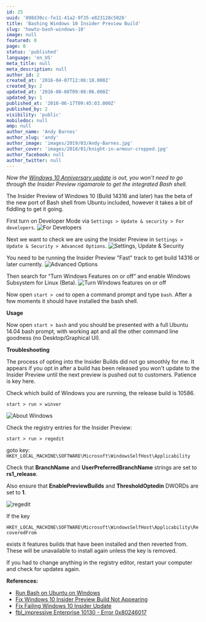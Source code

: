 ```yaml
---
id: 25
uuid: '898d30cc-fe11-41a2-9f35-e823128c5026'
title: 'Bashing Windows 10 Insider Preview Build'
slug: 'howto-bash-windows-10'
image: null
featured: 0
page: 0
status: 'published'
language: 'en_US'
meta_title: null
meta_description: null
author_id: 2
created_at: '2016-04-07T12:06:18.000Z'
created_by: 2
updated_at: '2016-08-08T09:08:06.000Z'
updated_by: 1
published_at: '2016-06-17T09:45:03.000Z'
published_by: 2
visibility: 'public'
mobiledoc: null
amp: null
author_name: 'Andy Barnes'
author_slug: 'andy'
author_image: 'images/2019/03/Andy-Barnes.jpg'
author_cover: 'images/2018/01/knight-in-armour-cropped.jpg'
author_facebook: null
author_twitter: null
---
```


_Now the [Windows 10 Anniversary update](https://support.microsoft.com/en-us/help/12387/windows-10-update-history) is out, you won't need to go through the Insider Preview rigamarole to get the integrated Bash shell._

The Insider Preview of Windows 10 (Build 14316 and later) has the beta of the new port of Bash shell from Ubuntu included, however it takes a bit of fiddling to get it going.

First turn on Developer Mode via `Settings > Update & security > For developers`.
![For Developers](images/2016/04/for_developers.png)

Next we want to check we are using the Insider Preview in `Settings > Update & Security > Advanced Options`.
![Settings, Update & Security](images/2016/04/settings-update-security.png)

You need to be running the Insider Preview "Fast" track to get build 14316 or later currently.
![Advanced Options](images/2016/04/settings-update-security-advanced_options.png)

Then search for “Turn Windows Features on or off” and enable Windows Subsystem for Linux (Beta).
![Turn Windows features on or off](images/2016/06/windowsbash.png)

Now open `start > cmd` to open a command prompt and type `bash`. After a few moments it should have installed the bash shell.

**Usage**

Now open `start > bash` and you should be presented with a full Ubuntu 14.04 bash prompt, with working apt and all the other command line goodness (no Desktop/Graphical UI).

**Troubleshooting**

The process of opting into the Insider Builds did not go smoothly for me. It appears if you opt in after a build has been released you won't update to the Insider Preview until the next preview is pushed out to customers. Patience is key here.

Check which build of Windows you are running, the release build is 10586.

`start > run > winver`

![About Windows](images/2016/04/about_windows.png)

Check the registry entries for the Insider Preview:

`start > run > regedit`

goto key:  
`HKEY_LOCAL_MACHINE\SOFTWARE\Microsoft\WindowsSelfHost\Applicability`

Check that **BranchName** and **UserPreferredBranchName** strings are set to **rs1_release**.

Also ensure that **EnablePreviewBuilds** and **ThresholdOptedin** DWORDs are set to **1**.

![regedit](images/2016/04/regedit.png)

If the key

`HKEY_LOCAL_MACHINE\SOFTWARE\Microsoft\WindowsSelfHost\Applicability\RecoveredFrom`

exists it features builds that have been installed and then reverted from. These will be unavailable to install again unless the key is removed.

If you had to change anything in the registry editor, restart your computer and check for updates again.

**References:**

- [Run Bash on Ubuntu on Windows](https://blogs.windows.com/buildingapps/2016/03/30/run-bash-on-ubuntu-on-windows/)
- [Fix Windows 10 Insider Preview Build Not Appearing](http://www.askvg.com/fix-windows-10-insider-preview-build-10240-not-appearing-on-windows-update/)
- [Fix Failing Windows 10 Insider Update](http://www.neowin.net/news/heres-how-to-fix-failing-windows-10-insider-updates-if-you-tweaked-your-registry)
- [fbl_impressive Enterprise 10130 - Error 0x80246017](http://answers.microsoft.com/en-us/insider/forum/insider_wintp-insider_install/fblimpressive-enterprise-10130-error-0x80246017/8fd32dc8-51be-4732-a605-20b75ab9a26b?auth=1)
